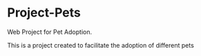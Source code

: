 Project-Pets
============

Web Project for Pet Adoption.

This is a project created to facilitate the adoption of different pets
